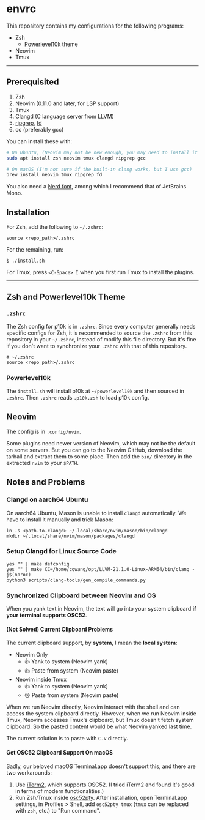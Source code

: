 # envrc

This repository contains my configurations for the following programs:

- Zsh
  - [Powerlevel10k](https://github.com/romkatv/powerlevel10k) theme
- Neovim
- Tmux

---

## Prerequisited

1. Zsh
2. Neovim (0.11.0 and later, for LSP support)
3. Tmux
4. Clangd (C language server from LLVM)
5. [ripgrep](https://github.com/BurntSushi/ripgrep), [fd](https://github.com/sharkdp/fd)
6. cc (preferably gcc)

You can install these with:

```sh
# On Ubuntu, (Neovim may not be new enough, you may need to install it from tarball manually)
sudo apt install zsh neovim tmux clangd ripgrep gcc

# On macOS (I'm not sure if the built-in clang works, but I use gcc)
brew install neovim tmux ripgrep fd
```

You also need a [Nerd font](https://www.nerdfonts.com), among which I recommend that of JetBrains Mono.

## Installation

For Zsh, add the following to `~/.zshrc`:

```
source <repo_path>/.zshrc
```

For the remaining, run:

```
$ ./install.sh
```

For Tmux, press `<C-Space> I` when you first run Tmux to install the plugins.

---

## Zsh and Powerlevel10k Theme

### `.zshrc`

The Zsh config for p10k is in `.zshrc`. Since every computer generally needs specific configs for Zsh, it is recommended to source the `.zshrc` from this repository in your `~/.zshrc`, instead of modify this file directory. But it's fine if you don't want to synchronize your `.zshrc` with that of this repository.

```
# ~/.zshrc
source <repo_path>/.zshrc
```

### Powerlevel10k

The `install.sh` will install p10k at `~/powerlevel10k` and then sourced in `.zshrc`. Then `.zshrc` reads `.p10k.zsh` to load p10k config.

## Neovim

The config is in `.config/nvim`.

Some plugins need newer version of Neovim, which may not be the default on some servers. But you can go to the Neovim GitHub, download the tarball and extract them to some place. Then add the `bin/` directory in the extracted `nvim` to your `$PATH`.

## Notes and Problems

### Clangd on aarch64 Ubuntu

On aarch64 Ubuntu, Mason is unable to install `clangd` automatically. We have to install it manually and trick Mason:

```
ln -s <path-to-clangd> ~/.local/share/nvim/mason/bin/clangd
mkdir ~/.local/share/nvim/mason/packages/clangd
```

### Setup Clangd for Linux Source Code

```
yes "" | make defconfig
yes "" | make CC=/home/cqwang/opt/LLVM-21.1.0-Linux-ARM64/bin/clang -j$(nproc)
python3 scripts/clang-tools/gen_compile_commands.py
```

### Synchronized Clipboard between Neovim and OS

When you yank text in Neovim, the text will go into your system clipboard **if your terminal supports OSC52**.

#### (Not Solved) Current Clipboard Problems

The current clipboard support, by **system**, I mean the **local system**:

- Neovim Only
  - 👍 Yank to system (Neovim yank)
  - 👍 Paste from system (Neovim paste)
- Neovim inside Tmux
  - 👍 Yank to system (Neovim yank)
  - 😢 Paste from system (Neovim paste)
 
When we run Neovim directly, Neovim interact with the shell and can access the system clipboard directly. However, when we run Neovim inside Tmux, Neovim accesses Tmux's clipboard, but Tmux doesn't fetch system clipboard. So the pasted content would be what Neovim yanked last time.

The current solution is to paste with `C-V` directly.

#### Get OSC52 Clipboard Support On macOS

Sadly, our beloved macOS Terminal.app doesn't support this, and there are two workarounds:
1. Use [iTerm2](https://iterm2.com), which supports OSC52. (I tried iTerm2 and found it's good in terms of modern functionalities.)
2. Run Zsh/Tmux inside [osc52pty](https://github.com/roy2220/osc52pty). After installation, open Terminal.app settings, in Profiles > Shell, add `osc52pty tmux` (`tmux` can be replaced with `zsh`, etc.) to "Run command".
